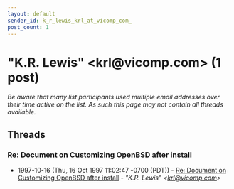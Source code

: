 ```yaml
---
layout: default
sender_id: k_r_lewis_krl_at_vicomp_com_
post_count: 1
---
```


# "K.R. Lewis" <krl<span>@</span>vicomp.com> (1 post)

_Be aware that many list participants used multiple email addresses over their time active on the list. As such this page may not contain all threads available._

## Threads

### Re: Document on Customizing OpenBSD after install
+ 1997-10-16 (Thu, 16 Oct 1997 11:02:47 -0700 (PDT)) - [Re: Document on Customizing OpenBSD after install](/archive/1997/10/c0c08d055df60e2b65b8fa0ab5cfab90c78f27e94d8cc50e6c36294d0329722e) - _"K.R. Lewis" \<krl@vicomp.com\>_

